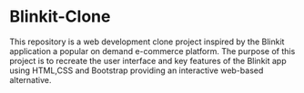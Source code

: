 # Blinkit-Clone
This repository is a web development clone project inspired by the Blinkit application a popular on demand e-commerce platform. The purpose of this project is to recreate the user interface and key features of the Blinkit app using HTML,CSS and Bootstrap providing an interactive  web-based alternative.

